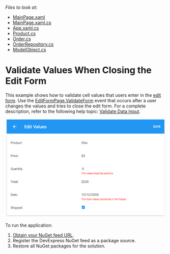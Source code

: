 <!-- default file list -->
*Files to look at*:

* [MainPage.xaml](./DataGrid_ValidateFormEvent/MainPage.xaml)
* [MainPage.xaml.cs](./DataGrid_ValidateFormEvent/MainPage.xaml.cs)
* [App.xaml.cs](./DataGrid_ValidateFormEvent/App.xaml.cs)
* [Product.cs](./DataGrid_ValidateFormEvent/DataModel/Product.cs)
* [Order.cs](./DataGrid_ValidateFormEvent/DataModel/Order.cs)
* [OrderRepository.cs](./DataGrid_ValidateFormEvent/DataModel/OrderRepository.cs)
* [ModelObject.cs](./DataGrid_ValidateFormEvent/DataModel/ModelObject.cs)
<!-- default file list end -->
# Validate Values When Closing the Edit Form
This example shows how to validate cell values that users enter in the [edit form](https://docs.devexpress.com/MobileControls/400993/xamarin-forms/data-grid/examples/edit-cells#edit-form). Use the [EditFormPage.ValidateForm](https://docs.devexpress.com/MobileControls/DevExpress.XamarinForms.DataGrid.EditFormPage.ValidateForm) event that occurs after a user changes the values and tries to close the edit form. For a complete description, refer to the following help topic: [Validate Data Input](https://docs.devexpress.com/MobileControls/401328/xamarin-forms/data-grid/examples/input-validation#validate-values-when-closing-the-edit-form).

<img src="./img/edit-form-validation.png"/>

To run the application:
1. [Obtain your NuGet feed URL](http://docs.devexpress.com/GeneralInformation/116042/installation/install-devexpress-controls-using-nuget-packages/obtain-your-nuget-feed-url).
2. Register the DevExpress NuGet feed as a package source.
3. Restore all NuGet packages for the solution.
